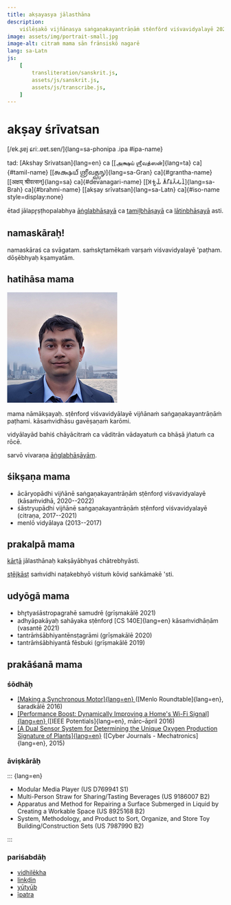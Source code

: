```yaml
---
title: akṣayasya jālasthāna
description:
    viślēṣakō vijñānasya saṅgaṇakayantrāṇāṁ stênfôrd viśvavidyalayē 2022
image: assets/img/portrait-small.jpg
image-alt: citraṁ mama sān frānsiskō nagarē
lang: sa-Latn
js:
    [
        transliteration/sanskrit.js,
        assets/js/sanskrit.js,
        assets/js/transcribe.js,
    ]
---
```


# akṣay śrīvatsan

[/ɐk.ʂɐj ɕriː.ʋɐt.sɐn/]{lang=sa-phonipa .ipa #ipa-name}

tad: [Akshay Srivatsan]{lang=en} ca [[அக்ஷய் ஶ்ரீவத்ஸன்]{lang=ta}
ca]{#tamil-name} [[𑌅𑌕𑍍𑌷𑌯𑍍 𑌶𑍍𑌰𑍀𑌵𑌤𑍍𑌸𑌨𑍍]{lang=sa-Gran} ca]{#grantha-name} [[अक्षय्
श्रीवत्सन्]{lang=sa} ca]{#devanagari-name} [[𑀅𑀓𑁆𑀱𑀬𑁆 𑀰𑁆𑀭𑀻𑀯𑀢𑁆𑀲𑀦𑁆]{lang=sa-Brah}
ca]{#brahmi-name} [[akṣay srīvatsan]{lang=sa-Latn} ca]{#iso-name
style=display:none}

ētad jālapr̥ṣṭhopalabhya [āṅglabhāṣayā](index.html) ca [tamiḻbhāṣayā](tamil.html)
ca [lātinbhāṣayā](latin.html) asti.

## namaskāraḥ!

namaskāraś ca svāgatam. saṁskr̥tamēkaṁ varṣaṁ viśvavidyalayē &apos;paṭham.  
dōṣēbhyaḥ kṣamyatām.

<div id="scripts" style="display:none">
<label for="script">**lipiṁ cinō—**</label>
<select lang="sa-Latn" name="script" id="script" 
onchange="set_document_script(this.value)">
    <option value="iso">lātin</option>
    <option value="devanagari">dēvanāgarī</option>
    <option value="grantha">grantha</option>
    <option value="brahmi">brāhmī</option>
    <option value="tamil">tamiḻ</option>
    <option value="tamil-grantha">tamiḻ-grantha</option>
    <option value="ipa">sarvadēśīya</option>
</select>
</div>

<script>
document.getElementById("scripts").style.display = "block";

function set_document_script(type) {
    if (type == "iso")
        iso();
    else if (type == "devanagari")
        devanagari();
    else if (type == "grantha")
        grantha();
    else if (type == "brahmi")
        brahmi();
    else if (type == "tamil")
        tamil();
    else if (type == "tamil-grantha")
        tamil_grantha();
    else if (type == "ipa")
        ipa();
}
</script>

## hatihāsa mama

![citraṁ mama sān frānsiskō nagarē](assets/img/portrait-small.jpg)

mama nāmākṣayaḥ. sṭênforḍ viśvavidyālayē vijñānaṁ saṅgaṇakayantrāṇāṁ paṭhami.
kāsaṁvidhāsu gavēṣaṇaṁ karōmi.

vidyālayād bahiś chāyācitraṁ ca vāditrān vādayatuṁ ca bhāṣā jñatuṁ ca rōcē.

sarvō vivaraṇa [āṅglabhāṣāyām](index.html).

## śikṣaṇa mama

-   ācāryopādhi vijñānē saṅgaṇakayantrāṇāṁ sṭênforḍ viśvavidyalayē (kāsaṁvidhā,
    2020--2022)
-   śāstryupādhi vijñānē saṅgaṇakayantrāṇāṁ sṭênforḍ viśvavidyalayē (citraṇa,
    2017--2021)
-   menlō vidyālaya (2013--2017)

## prakalpā mama

[kārṭā](https://carta.stanford.edu) jālasthānaḥ kakṣāyābhyaś chātrebhyāsti.

[sṭējkāsṭ](https://taps.stanford.edu/stagecast) saṁvidhi naṭakebhyō viśtuṁ kōviḍ
saṅkāmakē &apos;sti.

## udyōgā mama

-   bhr̥tyaśāstropagrahē samudrē (grīṣmakālē 2021)
-   adhyāpakāyaḥ sahāyaka sṭênforḍ [CS 140E]{lang=en} kāsaṁvidhāṇām
    (vasantē 2021)
-   tantrāṁśābhiyantēnsṭagrāmi (grīṣmakālē 2020)
-   tantrāṁśābhiyantā fēsbuki (grīṣmakālē 2019)

## prakāśanā mama

### śōdhāḥ

-   [[Making a Synchronous Motor]{lang=en} ](http://roundtable.menloschool.org/issue25/5_McNelly+Srivatsan_MS_Roundtable25_Fall_2016.pdf)
    ([Menlo Roundtable]{lang=en}, śaradkālē 2016)
-   [[Performance Boost: Dynamically Improving a Home&apos;s Wi-Fi Signal]{lang=en} ](http://ieeexplore.ieee.org/abstract/document/7425403/)
    ([IEEE Potentials]{lang=en}, mārc–āpril 2016)
-   [[A Dual Sensor System for Determining the Unique Oxygen Production Signature of Plants]{lang=en}](http://www.cyberjournals.com/Papers/2015/01.pdf)
    ([Cyber Journals - Mechatronics]{lang=en}, 2015)

### āviṣkārāḥ

::: {lang=en}

-   Modular Media Player (US D769941 S1)
-   Multi-Person Straw for Sharing/Tasting Beverages (US 9186007 B2)
-   Apparatus and Method for Repairing a Surface Submerged in Liquid by Creating
    a Workable Space (US 8925168 B2)
-   System, Methodology, and Product to Sort, Organize, and Store Toy
    Building/Construction Sets (US 7987990 B2)

:::

### pariśabdāḥ

-   [vidhilēkha](https://github.com/Akshay-Srivatsan)
-   [linkḍin](https://www.linkedin.com/in/akshay-srivatsan/)
-   [yūṭyūb](https://www.youtube.com/channel/UCUrJQeVdrtJZ1GjCXz1aWXA)
-   [īpatra](mailto:srivatsan.akshay+website@gmail.com)

<script>
if (window.location.search) set_document_script(window.location.search.slice(1));
</script>
